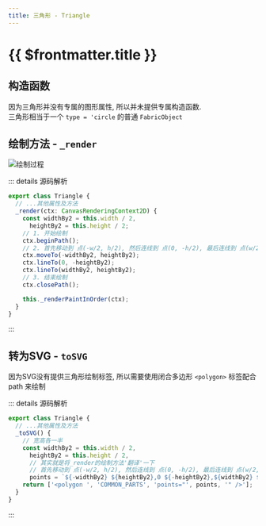 ```yaml
---
title: 三角形 - Triangle
---
```


# {{ $frontmatter.title }}

## 构造函数

因为三角形并没有专属的图形属性, 所以并未提供专属构造函数.  
三角形相当于一个 `type = 'circle` 的普通 `FabricObject`

## 绘制方法 - `_render`

![绘制过程](https://s2.loli.net/2022/11/30/neaITyGHtAmbqU8.png)

::: details 源码解析

```typescript
export class Triangle {
  // ...其他属性及方法
  _render(ctx: CanvasRenderingContext2D) {
    const widthBy2 = this.width / 2,
      heightBy2 = this.height / 2;
    // 1. 开始绘制
    ctx.beginPath();
    // 2. 首先移动到 点(-w/2, h/2), 然后连线到 点(0, -h/2), 最后连线到 点(w/2, h/2)
    ctx.moveTo(-widthBy2, heightBy2);
    ctx.lineTo(0, -heightBy2);
    ctx.lineTo(widthBy2, heightBy2);
    // 3. 结束绘制
    ctx.closePath();

    this._renderPaintInOrder(ctx);
  }
}
```

:::

## 转为SVG - `toSVG`

因为SVG没有提供三角形绘制标签, 所以需要使用闭合多边形 `<polygon>` 标签配合 path
来绘制

::: details 源码解析

```typescript
export class Triangle {
  // ...其他属性及方法
  _toSVG() {
    // 宽高各一半
    const widthBy2 = this.width / 2,
      heightBy2 = this.height / 2,
      // 其实就是将_render的绘制方法'翻译'一下
      // 首先移动到 点(-w/2, h/2), 然后连线到 点(0, -h/2), 最后连线到 点(w/2, h/2)
      points = `${-widthBy2} ${heightBy2},0 ${-heightBy2},${widthBy2} ${heightBy2}`;
    return ['<polygon ', 'COMMON_PARTS', 'points="', points, '" />'];
  }
}
```

:::
